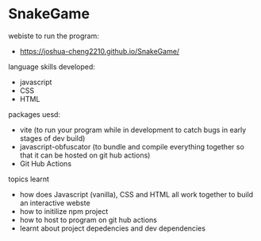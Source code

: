 # SnakeGame
webiste to run the program:
- https://joshua-cheng2210.github.io/SnakeGame/

language skills developed:
- javascript
- CSS
- HTML

packages uesd:
- vite (to run your program while in development to catch bugs in early stages of dev build)
- javascript-obfuscator (to bundle and compile everything together so that it can be hosted on git hub actions)
- Git Hub Actions

topics learnt
- how does Javascript (vanilla), CSS and HTML all work together to build an interactive webste
- how to initilize npm project
- how to host to program on git hub actions
- learnt about project depedencies and dev dependencies
